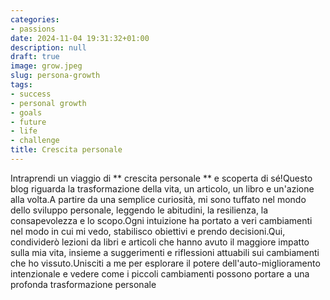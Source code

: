 ```yaml
---
categories:
- passions
date: 2024-11-04 19:31:32+01:00
description: null
draft: true
image: grow.jpeg
slug: persona-growth
tags:
- success
- personal growth
- goals
- future
- life
- challenge
title: Crescita personale
---
```


<!-- hash: 57afc6bb26a7 -->

Intraprendi un viaggio di ** crescita personale ** e scoperta di sé!Questo blog riguarda la trasformazione della vita, un articolo, un libro e un'azione alla volta.A partire da una semplice curiosità, mi sono tuffato nel mondo dello sviluppo personale, leggendo le abitudini, la resilienza, la consapevolezza e lo scopo.Ogni intuizione ha portato a veri cambiamenti nel modo in cui mi vedo, stabilisco obiettivi e prendo decisioni.Qui, condividerò lezioni da libri e articoli che hanno avuto il maggiore impatto sulla mia vita, insieme a suggerimenti e riflessioni attuabili sui cambiamenti che ho vissuto.Unisciti a me per esplorare il potere dell'auto-miglioramento intenzionale e vedere come i piccoli cambiamenti possono portare a una profonda trasformazione personale